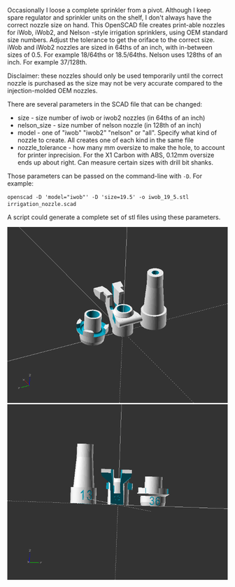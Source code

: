 Occasionally I loose a complete sprinkler from a pivot.  Although I keep spare regulator and sprinkler units on the shelf, I don't always have the correct nozzle size on hand. This OpenSCAD file creates print-able nozzles for iWob, iWob2, and Nelson -style irrigation sprinklers, using OEM standard size numbers.  Adjust the tolerance to get the oriface to the correct size. iWob and iWob2 nozzles are sized in 64ths of an inch, with in-between sizes of 0.5.  For example 18/64ths or 18.5/64ths.  Nelson uses 128ths of an inch.  For example 37/128th.

Disclaimer: these nozzles should only be used temporarily until the correct nozzle is purchased as the size may not be very accurate compared to the injection-molded OEM nozzles.

There are several parameters in the SCAD file that can be changed:

- size - size number of iwob or iwob2 nozzles (in 64ths of an inch)
- nelson_size - size number of nelson nozzle (in 128th of an inch)
- model - one of "iwob" "iwob2" "nelson" or "all".  Specify what kind of nozzle to create.  All creates one of each kind in the same file
- nozzle_tolerance - how many mm oversize to make the hole, to account for printer inprecision.  For the X1 Carbon with ABS, 0.12mm oversize ends up about right.  Can measure certain sizes with drill bit shanks.

Those parameters can be passed on the command-line with `-D`.  For example:

```
openscad -D 'model="iwob"' -D 'size=19.5' -o iwob_19_5.stl irrigation_nozzle.scad
```

A script could generate a complete set of stl files using these parameters.

![example1](example1.png)
![example2](example2.png)

